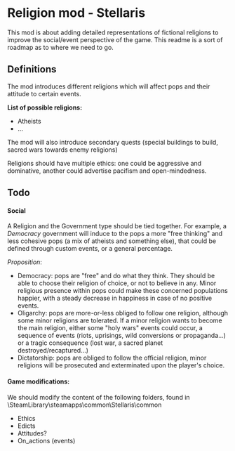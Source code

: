 # Religion mod - Stellaris

This mod is about adding detailed representations of fictional religions to improve the social/event perspective of the game. This readme is a sort of roadmap as to where we need to go.

## Definitions

The mod introduces different religions which will affect pops and their attitude to certain events.

**List of possible religions:**
- Atheists
- ...

The mod will also introduce secondary quests (special buildings to build, sacred wars towards enemy religions)

Religions should have multiple ethics: one could be aggressive and dominative, another could advertise pacifism and open-mindedness.

## Todo

#### Social
A Religion and the Government type should be tied together. For example, a *Democracy* government will induce to the pops a more "free thinking" and less cohesive pops (a mix of atheists and something else), that could be defined through custom events, or a general percentage.

*Proposition*:
- Democracy: pops are "free" and do what they think. They should be able to choose their religion of choice, or not to believe in any. Minor religious presence within pops could make these concerned populations happier, with a steady decrease in happiness in case of no positive events.
- Oligarchy: pops are more-or-less obliged to follow one religion, although some minor religions are tolerated. If a minor religion wants to become the main religion, either some "holy wars" events could occur, a sequence of events (riots, uprisings, wild conversions or propaganda...) or a tragic consequence (lost war, a sacred planet destroyed/recaptured...)
- Dictatorship: pops are obliged to follow the official religion, minor religions will be prosecuted and exterminated upon the player's choice.



#### Game modifications:
We should modify the content of the following folders, found in \SteamLibrary\steamapps\common\Stellaris\common

- Ethics
- Edicts
- Attitudes?
- On_actions (events)
